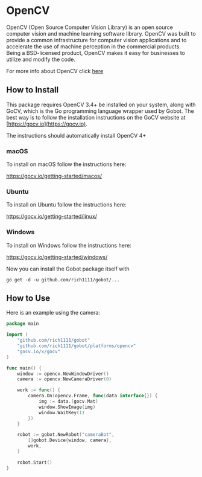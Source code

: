 # OpenCV

OpenCV (Open Source Computer Vision Library) is an open source computer vision and machine learning software library. OpenCV was built to provide a common infrastructure for computer vision applications and to accelerate the use of machine perception in the commercial products. Being a BSD-licensed product, OpenCV makes it easy for businesses to utilize and modify the code.

For more info about OpenCV click [here](http://opencv.org/)

## How to Install

This package requires OpenCV 3.4+ be installed on your system, along with GoCV, which is the Go programming language wrapper used by Gobot. The best way is to follow the installation instructions on the GoCV website at [https://gocv.io](https://gocv.io).

The instructions should automatically install OpenCV 4+

### macOS

To install on macOS follow the instructions here:

https://gocv.io/getting-started/macos/

### Ubuntu

To install on Ubuntu follow the instructions here:

https://gocv.io/getting-started/linux/

### Windows

To install on Windows follow the instructions here:

https://gocv.io/getting-started/windows/


Now you can install the Gobot package itself with

```
go get -d -u github.com/rich1111/gobot/...
```

## How to Use

Here is an example using the camera:

```go
package main

import (
	"github.com/rich1111/gobot"
	"github.com/rich1111/gobot/platforms/opencv"
	"gocv.io/x/gocv"
)

func main() {
	window := opencv.NewWindowDriver()
	camera := opencv.NewCameraDriver(0)

	work := func() {
		camera.On(opencv.Frame, func(data interface{}) {
			img := data.(gocv.Mat)
			window.ShowImage(img)
			window.WaitKey(1)
		})
	}

	robot := gobot.NewRobot("cameraBot",
		[]gobot.Device{window, camera},
		work,
	)

	robot.Start()
}
```
